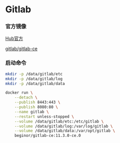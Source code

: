 # Gitlab

### 官方镜像

[Hub官方](https://hub.docker.com/r/beginor/gitlab-ce/)

[gitlab/gitlab-ce](https://hub.docker.com/r/gitlab/gitlab-ce)

### 启动命令

```sh
mkdir -p /data/gitlab/etc
mkdir -p /data/gitlab/log
mkdir -p /data/gitlab/data

docker run \
    --detach \
    --publish 8443:443 \
    --publish 8080:80 \
    --name gitlab \
    --restart unless-stopped \
    --volume /data/gitlab/etc:/etc/gitlab \
    --volume /data/gitlab/log:/var/log/gitlab \
    --volume /data/gitlab/data:/var/opt/gitlab \
    beginor/gitlab-ce:11.3.0-ce.0
```
